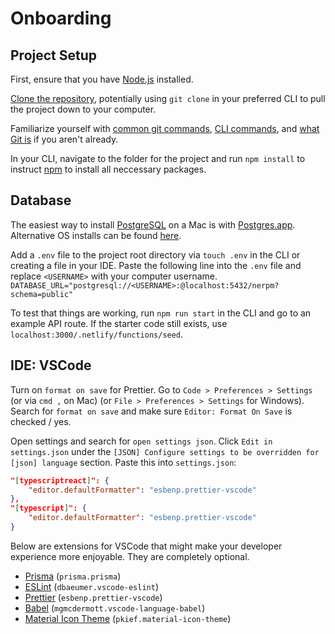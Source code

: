 # Onboarding

## Project Setup

First, ensure that you have [Node.js](https://nodejs.org/en/) installed.

[Clone the repository](https://docs.github.com/en/github/creating-cloning-and-archiving-repositories/cloning-a-repository), potentially using `git clone` in your preferred CLI to pull the project down to your computer.

Familiarize yourself with [common git commands](https://education.github.com/git-cheat-sheet-education.pdf), [CLI commands](https://www.w3schools.com/whatis/whatis_cli.asp), and [what Git is](https://www.atlassian.com/git/tutorials/what-is-git) if you aren't already.

In your CLI, navigate to the folder for the project and run `npm install` to instruct [npm](https://www.npmjs.com/about) to install all neccessary packages.

## Database

The easiest way to install [PostgreSQL](https://www.postgresql.org) on a Mac is with [Postgres.app](https://postgresapp.com).
Alternative OS installs can be found [here](https://www.postgresql.org/download/).

Add a `.env` file to the project root directory via `touch .env` in the CLI or creating a file in your IDE.
Paste the following line into the `.env` file and replace `<USERNAME>` with your computer username.
`DATABASE_URL="postgresql://<USERNAME>:@localhost:5432/nerpm?schema=public"`

To test that things are working, run `npm run start` in the CLI and go to an example API route.
If the starter code still exists, use `localhost:3000/.netlify/functions/seed`.

## IDE: VSCode

Turn on `format on save` for Prettier.
Go to `Code > Preferences > Settings` (or via `cmd ,` on Mac) (or `File > Preferences > Settings` for Windows).
Search for `format on save` and make sure `Editor: Format On Save` is checked / yes.

Open settings and search for `open settings json`.
Click `Edit in settings.json` under the `[JSON] Configure settings to be overridden for [json] language` section.
Paste this into `settings.json`:

```json
"[typescriptreact]": {
    "editor.defaultFormatter": "esbenp.prettier-vscode"
},
"[typescript]": {
    "editor.defaultFormatter": "esbenp.prettier-vscode"
}
```

Below are extensions for VSCode that might make your developer experience more enjoyable.
They are completely optional.

- [Prisma](https://marketplace.visualstudio.com/items?itemName=Prisma.prisma) (`prisma.prisma`)
- [ESLint](https://marketplace.visualstudio.com/items?itemName=dbaeumer.vscode-eslint) (`dbaeumer.vscode-eslint`)
- [Prettier](https://marketplace.visualstudio.com/items?itemName=esbenp.prettier-vscode) (`esbenp.prettier-vscode`)
- [Babel](https://marketplace.visualstudio.com/items?itemName=mgmcdermott.vscode-language-babel) (`mgmcdermott.vscode-language-babel`)
- [Material Icon Theme](https://marketplace.visualstudio.com/items?itemName=PKief.material-icon-theme) (`pkief.material-icon-theme`)
